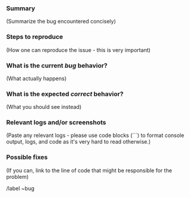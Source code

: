 ### Summary

(Summarize the bug encountered concisely)

### Steps to reproduce

(How one can reproduce the issue - this is very important)

### What is the current *bug* behavior?

(What actually happens)

### What is the expected *correct* behavior?

(What you should see instead)

### Relevant logs and/or screenshots

(Paste any relevant logs - please use code blocks (```) to format console output,
logs, and code as it's very hard to read otherwise.)

### Possible fixes

(If you can, link to the line of code that might be responsible for the problem)

/label ~bug
